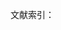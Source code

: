 文献索引：

[^1]: 参阅《西方关于哈姆雷特典型的一些评论》，文学评论. 1963年第4期，第114页

[^2]: 杨周翰. 莎士比亚评论汇编 上册\[M\]. 中国社会科学出版社, 1979. 第296页

[^3]: 外国文学教学参考资料: 第一册. 福建人民出版社, 1980. 第584页 

[^4]: 杨周翰. 莎士比亚评论汇编 上册\[M\]. 中国社会科学出版社, 1979. 第436页

[^5]: 《西方关于哈姆雷特典型的一些评论》，文学评论 1963年第4期，第118页

[^6]: 杨周翰. 莎士比亚评论汇编 上册\[M\]. 中国社会科学出版社, 1979. 第217-218页

[^7]: 刘再复. 性格组合论[M]. 上海文艺出版社, 1986. 第5页

[^8]: 泰纳. 艺术哲学. 第364页

[^9]:  杨周翰. 莎士比亚评论汇编 上册\[M\]. 中国社会科学出版社, 1979. 第460页

[^10]: 外国文学教学参考资料: 第一册. 福建人民出版社, 1980. 第608页 

[^11]:  杨周翰. 莎士比亚评论汇编 上册\[M\]. 中国社会科学出版社, 1979. 第290-291页

[^12]:  杨周翰. 莎士比亚评论汇编 上册\[M\]. 中国社会科学出版社, 1979. 第426页

[^13]: 杨周翰. 莎士比亚评论汇编 上册\[M\]. 中国社会科学出版社, 1979. 第145页

[^14]: 雨果. 莎士比亚的天才[J]. 上, 1979. 《古典文艺理论译丛》 第3辑

[^15]: 《哈姆莱特》，《莎士比亚全集》第9卷，人民文学出版社1986年版. 第129页 以下所引《哈姆莱特》剧本，均同此，不再注。

[^16]: 爱德华, 摩根, 福斯特, 等. 小说面面观[J]. M]. 花城出版社, 1984, 83. 第95页

[^17]: （美）雷·韦勒克，奥·沃伦.《文学理论》第278页

[^18]: （美）雷·韦勒克，奥·沃伦.《文学理论》第280页

[^19]: 转引自: 赵鑫珊. 科学・艺术・哲学断想[M]. 生活・讀書・新知三联书店, 1985. 第405页

[^20]: 转引自: 林兴宅. 艺术魅力的探寻[M]. 四川人民出版社, 1985. 第137页

[^21]: 